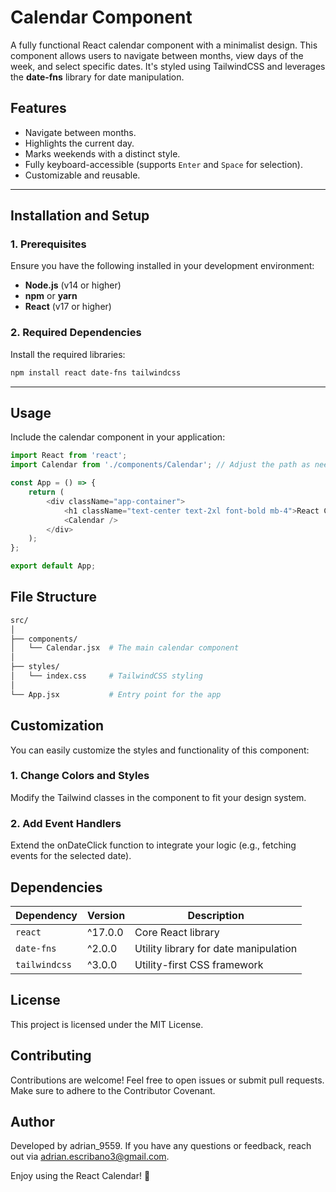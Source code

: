 # Calendar Component

A fully functional React calendar component with a minimalist design. This component allows users to navigate between months, view days of the week, and select specific dates. It's styled using TailwindCSS and leverages the **date-fns** library for date manipulation.

## Features

- Navigate between months.
- Highlights the current day.
- Marks weekends with a distinct style.
- Fully keyboard-accessible (supports `Enter` and `Space` for selection).
- Customizable and reusable.

---

## Installation and Setup

### 1. Prerequisites

Ensure you have the following installed in your development environment:

- **Node.js** (v14 or higher)
- **npm** or **yarn**
- **React** (v17 or higher)

### 2. Required Dependencies

Install the required libraries:

```bash
npm install react date-fns tailwindcss
```

---

## Usage

Include the calendar component in your application:

```javascript
import React from 'react';
import Calendar from './components/Calendar'; // Adjust the path as needed

const App = () => {
    return (
        <div className="app-container">
            <h1 className="text-center text-2xl font-bold mb-4">React Calendar</h1>
            <Calendar />
        </div>
    );
};

export default App;
```

## File Structure

```bash
src/
│
├── components/
│   └── Calendar.jsx  # The main calendar component
│
├── styles/
│   └── index.css     # TailwindCSS styling
│
└── App.jsx           # Entry point for the app
```

## Customization

You can easily customize the styles and functionality of this component:

### 1. Change Colors and Styles
Modify the Tailwind classes in the component to fit your design system.

### 2. Add Event Handlers
Extend the onDateClick function to integrate your logic (e.g., fetching events for the selected date).

## Dependencies

| Dependency    | Version     | Description                              |
|---------------|-------------|------------------------------------------|
| `react`       | ^17.0.0     | Core React library                       |
| `date-fns`    | ^2.0.0      | Utility library for date manipulation    |
| `tailwindcss` | ^3.0.0      | Utility-first CSS framework              |

## License

This project is licensed under the MIT License.

## Contributing

Contributions are welcome! Feel free to open issues or submit pull requests. Make sure to adhere to the Contributor Covenant.

## Author
Developed by adrian_9559. If you have any questions or feedback, reach out via adrian.escribano3@gmail.com.

Enjoy using the React Calendar! 🎉
